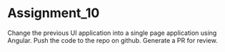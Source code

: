 # Assignment_10
Change the previous UI application into a single page application using Angular. Push the code to the repo on github. Generate a PR for review.
